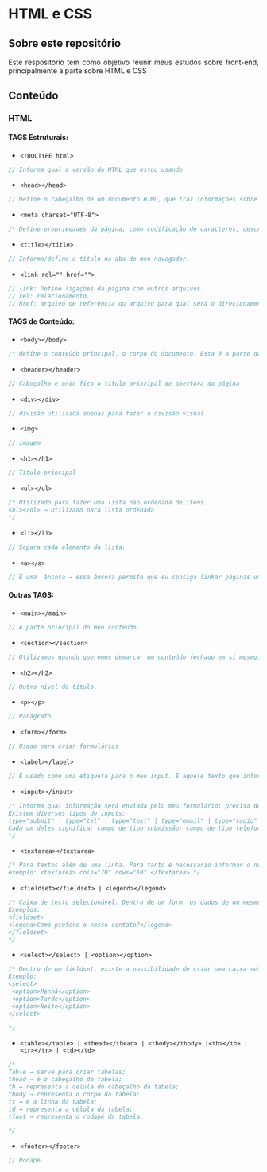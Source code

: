 # HTML e CSS

## Sobre este repositório
<p align="justify">
Este respositório tem como objetivo reunir meus estudos sobre front-end, principalmente a parte sobre HTML e CSS

## Conteúdo
<p align="justify">

### HTML

#### TAGS Estruturais:

- `<!DOCTYPE html>`
```js
// Informa qual a versão do HTML que estou usando.
```

 - `<head></head>`
```js
// Define o cabeçalho de um documento HTML, que traz informações sobre o documento que está sendo aberto. Além de informar ao navegador quais informações quero passar.
```

- `<meta charset="UTF-8">`
```js
/* Define propriedades da página, como codificação de caracteres, descrição da página, autor etc. O charset deixa claro qual o dicionário estamos usando. Neste caso, o UTF-8 é o dicionário que aceita acentuação. */
```

- `<title></title>`
```js
// Informa/define o título na aba do meu navegador.
```

- `<link rel="" href="">`
```js
// link: Define ligações da página com outros arquivos.
// rel: relacionamento.
// href: arquivo de referência ou arquivo para qual será o direcionamento assim que clicar na página
```

#### TAGS de Conteúdo:

- `<body></body>`
```js
/* define o conteúdo principal, o corpo do documento. Esta é a parte do documento HTML que é exibida no navegador. No corpo podem-se definir atributos comuns a toda a página, como cor de fundo, margens, e outras formatações */
```

- `<header></header>`
```js
// Cabeçalho e onde fica o título principal de abertura da página
```

- `<div></div>`
```js
// divisão utilizada apenas para fazer a divisão visual
```

- `<img>`
```js
// imagem
```

- `<h1></h1>`
```js
// Título principal
```


- `<ul></ul>`
```js
/* Utilizado para fazer uma lista não ordenada de itens. 
<ol></ol> → Utilizado para lista ordenada
*/
```

- `<li></li>`
```js
// Separa cada elemento da lista.
```

- `<a></a>`
```js
// É uma  âncora → essa âncora permite que eu consiga linkar páginas umas com as outras.
```

#### Outras TAGS:

- `<main></main>`
```js
// A parte principal do meu conteúdo. 
```

- `<section></section>`
```js
// Utilizamos quando queremos demarcar um conteúdo fechado em si mesmo. 
```

- `<h2></h2>`
```js
// Outro nível de título.
```

- `<p></p>`
```js
// Parágrafo.
```

- `<form></form>`
```js
// Usado para criar formulários
```

- `<label></label>`
```js
// É usado como uma etiqueta para o meu input. É aquele texto que informa para o que serve aquele campo de entrada(input)
```

- `<input></input>`
```js
/* Informa qual informação será enviada pelo meu formulário; precisa de um type e um id. 
Existem diversos tipos de inputs: 
type="submit" | type="tel" | type="text" | type="email" | type="radio"
Cada um deles significa: campo de tipo submissão; campo de tipo telefone; campo de tipo texto; campo de tipo email; campo de tipo radio(círculo clicável)
*/
```

- `<textarea></textarea>`
```js
/* Para textos além de uma linha. Para tanto é necessário informar o número de colunas e linhas que esse campo deve ter: 
exemplo: <textarea> cols="70" rows="10" </textarea> */
```

- `<fieldset></fieldset> | <legend></legend>`
```js
/* Caixa de texto selecionável. Dentro de um form, os dados de um mesmo conjunto agrupados vão dentro de um <fieldset></fieldset>, e dentro de um fieldset não temos parágrafos, temos o <legend></legend>.
Exemplos:  
<fieldset>
<legend>Como prefere o nosso contato?</legend>
</fieldset>               
*/
```

- `<select></select> | <option></option>`
```js
/* Dentro de um fieldset, existe a possibilidade de criar uma caixa seletora, com opções. Para isso servem o select e o option. 
Exemplo:
<select>
 <option>Manhã</option>
 <option>Tarde</option>
 <option>Noite</option>
</select>

*/
```

- `<table></table> | <thead></thead> | <tbody></tbody> |<th></th> |<tr></tr> | <td></td> `
```js
/* 
Table → serve para criar tabelas;  
thead → é o cabeçalho da tabela;
th → representa a célula do cabeçalho da tabela;
tbody → representa o corpo da tabela;
tr → é a linha da tabela;
td → representa a célula da tabela;
tfoot → representa o rodapé da tabela. 

*/
```


- `<footer></footer>`
```js
// Rodapé.
```


               

